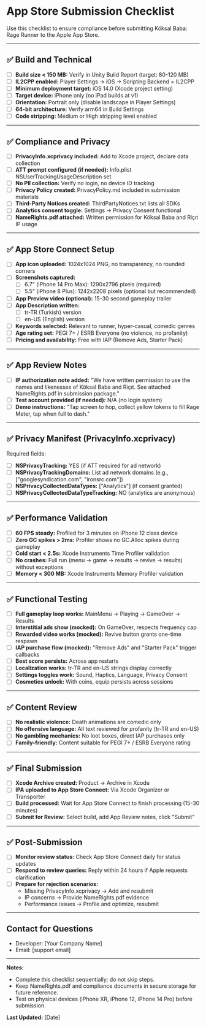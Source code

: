 # App Store Submission Checklist

Use this checklist to ensure compliance before submitting Köksal Baba: Rage Runner to the Apple App Store.

---

## ✅ Build and Technical

- [ ] **Build size < 150 MB:** Verify in Unity Build Report (target: 80-120 MB)
- [ ] **IL2CPP enabled:** Player Settings → iOS → Scripting Backend = IL2CPP
- [ ] **Minimum deployment target:** iOS 14.0 (Xcode project setting)
- [ ] **Target device:** iPhone only (no iPad builds at v1)
- [ ] **Orientation:** Portrait only (disable landscape in Player Settings)
- [ ] **64-bit architecture:** Verify arm64 in Build Settings
- [ ] **Code stripping:** Medium or High stripping level enabled

---

## ✅ Compliance and Privacy

- [ ] **PrivacyInfo.xcprivacy included:** Add to Xcode project, declare data collection
- [ ] **ATT prompt configured (if needed):** Info.plist NSUserTrackingUsageDescription set
- [ ] **No PII collection:** Verify no login, no device ID tracking
- [ ] **Privacy Policy created:** PrivacyPolicy.md included in submission materials
- [ ] **Third-Party Notices created:** ThirdPartyNotices.txt lists all SDKs
- [ ] **Analytics consent toggle:** Settings → Privacy Consent functional
- [ ] **NameRights.pdf attached:** Written permission for Köksal Baba and Riçıt IP usage

---

## ✅ App Store Connect Setup

- [ ] **App icon uploaded:** 1024x1024 PNG, no transparency, no rounded corners
- [ ] **Screenshots captured:**
  - [ ] 6.7" (iPhone 14 Pro Max): 1290x2796 pixels (required)
  - [ ] 5.5" (iPhone 8 Plus): 1242x2208 pixels (optional but recommended)
- [ ] **App Preview video (optional):** 15-30 second gameplay trailer
- [ ] **App Description written:**
  - [ ] tr-TR (Turkish) version
  - [ ] en-US (English) version
- [ ] **Keywords selected:** Relevant to runner, hyper-casual, comedic genres
- [ ] **Age rating set:** PEGI 7+ / ESRB Everyone (no violence, no profanity)
- [ ] **Pricing and availability:** Free with IAP (Remove Ads, Starter Pack)

---

## ✅ App Review Notes

- [ ] **IP authorization note added:** "We have written permission to use the names and likenesses of Köksal Baba and Riçıt. See attached NameRights.pdf in submission package."
- [ ] **Test account provided (if needed):** N/A (no login system)
- [ ] **Demo instructions:** "Tap screen to hop, collect yellow tokens to fill Rage Meter, tap when full to dash."

---

## ✅ Privacy Manifest (PrivacyInfo.xcprivacy)

Required fields:
- [ ] **NSPrivacyTracking:** YES (if ATT required for ad network)
- [ ] **NSPrivacyTrackingDomains:** List ad network domains (e.g., ["googlesyndication.com", "ironsrc.com"])
- [ ] **NSPrivacyCollectedDataTypes:** ["Analytics"] (if consent granted)
- [ ] **NSPrivacyCollectedDataTypeTracking:** NO (analytics are anonymous)

---

## ✅ Performance Validation

- [ ] **60 FPS steady:** Profiled for 3 minutes on iPhone 12 class device
- [ ] **Zero GC spikes > 2ms:** Profiler shows no GC.Alloc spikes during gameplay
- [ ] **Cold start < 2.5s:** Xcode Instruments Time Profiler validation
- [ ] **No crashes:** Full run (menu → game → results → revive → results) without exceptions
- [ ] **Memory < 300 MB:** Xcode Instruments Memory Profiler validation

---

## ✅ Functional Testing

- [ ] **Full gameplay loop works:** MainMenu → Playing → GameOver → Results
- [ ] **Interstitial ads show (mocked):** On GameOver, respects frequency cap
- [ ] **Rewarded video works (mocked):** Revive button grants one-time respawn
- [ ] **IAP purchase flow (mocked):** "Remove Ads" and "Starter Pack" trigger callbacks
- [ ] **Best score persists:** Across app restarts
- [ ] **Localization works:** tr-TR and en-US strings display correctly
- [ ] **Settings toggles work:** Sound, Haptics, Language, Privacy Consent
- [ ] **Cosmetics unlock:** With coins, equip persists across sessions

---

## ✅ Content Review

- [ ] **No realistic violence:** Death animations are comedic only
- [ ] **No offensive language:** All text reviewed for profanity (tr-TR and en-US)
- [ ] **No gambling mechanics:** No loot boxes, direct IAP purchases only
- [ ] **Family-friendly:** Content suitable for PEGI 7+ / ESRB Everyone rating

---

## ✅ Final Submission

- [ ] **Xcode Archive created:** Product → Archive in Xcode
- [ ] **IPA uploaded to App Store Connect:** Via Xcode Organizer or Transporter
- [ ] **Build processed:** Wait for App Store Connect to finish processing (15-30 minutes)
- [ ] **Submit for Review:** Select build, add App Review notes, click "Submit"

---

## ✅ Post-Submission

- [ ] **Monitor review status:** Check App Store Connect daily for status updates
- [ ] **Respond to review queries:** Reply within 24 hours if Apple requests clarification
- [ ] **Prepare for rejection scenarios:**
  - Missing PrivacyInfo.xcprivacy → Add and resubmit
  - IP concerns → Provide NameRights.pdf evidence
  - Performance issues → Profile and optimize, resubmit

---

## Contact for Questions

- Developer: [Your Company Name]
- Email: [support email]

---

**Notes:**
- Complete this checklist sequentially; do not skip steps.
- Keep NameRights.pdf and compliance documents in secure storage for future reference.
- Test on physical devices (iPhone XR, iPhone 12, iPhone 14 Pro) before submission.

**Last Updated:** [Date]
